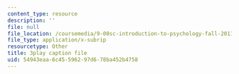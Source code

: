 ```yaml
---
content_type: resource
description: ''
file: null
file_location: /coursemedia/9-00sc-introduction-to-psychology-fall-2011/54943eaa6c45596297d678ba452b4758_Qw4SkvZ03cc.vtt
file_type: application/x-subrip
resourcetype: Other
title: 3play caption file
uid: 54943eaa-6c45-5962-97d6-78ba452b4758
---
```

